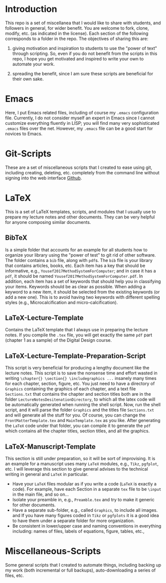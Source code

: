 # Introduction #
This repo is a set of miscellanea that I would like to share with students, and followers in
general, for wider benefit. You are welcome to fork, clone, modify, etc. (as indicated in the
license). Each section of the following corresponds to a folder in the repo. The objectives of
sharing this are:

1. giving motivation and inspiration to students to use the "power of text" through scripting. So,
even if you do not benefit from the scripts in this repo, I hope you get motivated and inspired to
write your own to automate your work.

2. spreading the benefit, since I am sure these scripts are beneficial for their own sake.


# Emacs #
Here, I put Emacs related files, including of course my `.emacs` configuration file. Currently, I do
not consider myself an expert in Emacs since I cannot customize everything fluently in LISP; you
will find many very sophisticated `.emacs` files over the net. However, my `.emacs` file can be a
good start for novices to Emacs.


# Git-Scripts #
These are a set of miscellaneous scripts that I created to ease using git, including creating,
deleting, etc. completely from the command line without signing into the web interface
[Github](Github.com).


# LaTeX #
This is a set of LaTeX templates, scripts, and modules that I usually use to prepare my lecture
notes and other documents. They can be very helpful for anyone composing similar documents.

## BibTeX ##
Is a simple folder that accounts for an example for all students how to organize your library using
the "power of test" to git rid of other software. The folder contains a `bib` file, along with
`pdf`s. The `bib` file is your library that contains articles, books, etc. Each item has a key that
should be informative, e.g., `Yousef2017MethodSystemForComputer`; and in case it has a `pdf`, it
should be named `Yousef2017MethodSystemForComputer.pdf`. In addition, each item has a set of
keywords that should help you in classifying your items. Keywords should be as clear as
possible. When adding a keyword to a new item, it should be selected from the existing keywords (or
add a new one). This is to avoid having two keywords with different spelling styles (e.g.,
Microcalcification and micro-calcification).

## LaTeX-Lecture-Template ##
Contains the LaTeX template that I always use in preparing the lecture notes. If you compile the
`.tex` file, you will get exactly the same `pdf` part (chapter 1 as a sample) of the Digital Design
course.

## LaTeX-Lecture-Template-Preparation-Script ##
This script is very beneficial for producing a lengthy document like the lecture notes. This script
is to save the nonsense time and effort wasted in writing `\chapter{} \section{} \includegraphics
...` insanely many times for each chapter, section, figure, etc. You just need to have a directory
of `Graphics` containing the graphics of each chapter, and a text file `Sections.txt` that contains
the chapter and section titles both are in the folder `LectureNotesDesitenationDirectory`, to which
all the latex code will be automatically generated when running the shell script. Now, run the shell
script, and it will parse the folder `Graphics` and the titles file `Sections.txt` and will generate
all the stuff for you. Of course, you can change the `FrontMatterTemplate.tex` and
`MainTemplate.tex` as you like. After generating the `LaTeX` code under that folder, you can compile
it to generate the `pdf` which contains all the chapter titles, section titles, and all the
graphics.

## LaTeX-Manuscript-Template ##
This section is still under preparation, so it will be sort of improvising. It is an example for a
manuscript uses many `LaTeX` modules, e.g., `Tikz`, `pgfplot`, etc. I will leverage this section to
give general advises to the technical writing in general and `LaTeX` in particular.

  * Have your `LaTeX` files modular as if you write a code (`LaTeX` is exactly a code). For example,
    have each Section in a separate `tex` file to be `\input` in the main file, and so on...
  * Isolate your preamble in, e.g., `Preamble.tex` and try to make it generic for other documents.
  * Have a separate sub-folder, e.g., called `Graphics`, to include all images. and If you have many
    figures coded in `Tikz` or `pgfplots` it is a good idea to have them under a separate folder for
    more organization.
  * Be consistent in lower/upper case and naming conventions in everything including: names of
    files, labels of equations, figure, tables, etc.,


# Miscellaneous-Scripts #
Some general scripts that I created to automate things, including backing up my work (both
incremental or full backups), auto-downloading a series of files, etc.
